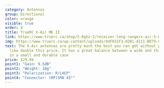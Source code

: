 ```yaml
---
category: Antennas
group: Directional
color: orange
visible: true
order: 4
title: TrueRC X-Air MK II
link: https://www.truerc.ca/shop/5-8ghz-2/receiver-long-range/x-air-5-8-mk-ii
img: https://www.truerc.ca/wp-content/uploads/94F651F3-02B1-4111-BD79-84D615C3242E-e1630466439269.jpeg
text: The X-Air antennas are pretty much the best you can get without paying
  like double this price. It has a great balance between a wide and thin beam,
  in a small and durable case
price: $29.99
point1: "Gain: 9.5dB"
point2: "Weight: 18g"
point3: "Polarization: R/LHCP"
point4: "Connector: (RP)SMA 45°"
---
```

